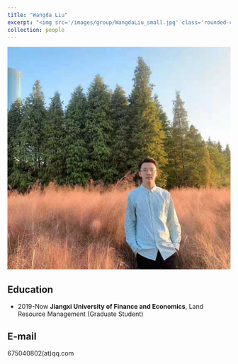 ```yaml
---
title: "Wangda Liu"
excerpt: "<img src='/images/group/WangdaLiu_small.jpg' class='rounded-corners'><br/>Master Student (2019)"
collection: people
---
```

<img src='/images/group/WangdaLiu.jpg' class='rounded-corners'>

## Education
* 2019-Now **Jiangxi University of Finance and Economics**, Land Resource Management (Graduate Student)

## E-mail
675040802(at)qq.com
